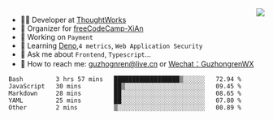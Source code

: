 <img align="right" src="https://github-readme-stats.vercel.app/api?username=guzhongren&show_icons=true&icon_color=805AD5&text_color=000&bg_color=ffffff&hide_title=true" />

- 👨‍💻  Developer at [ThoughtWorks](https://thoughtworks.com)
- 🏢 Organizer for [freeCodeCamp-XiAn](https://github.com/orgs/freeCodeCamp-XiAn)
- 🔭 Working on `Payment`
- 🌱 Learning [Deno](https://deno.land/),`4 metrics`,  `Web Application Security`
- 💬 Ask me about `Frontend`, `Typescript`...
- 🔎 How to reach me: [guzhognren@live.cn](guzhognren@live.cn) or [Wechat：GuzhongrenWX]()

<!--START_SECTION:waka-->
```text
Bash         3 hrs 57 mins   ██████████████████▒░░░░░░   72.94 % 
JavaScript   30 mins         ██▒░░░░░░░░░░░░░░░░░░░░░░   09.45 % 
Markdown     28 mins         ██░░░░░░░░░░░░░░░░░░░░░░░   08.65 % 
YAML         25 mins         ██░░░░░░░░░░░░░░░░░░░░░░░   07.80 % 
Other        2 mins          ▒░░░░░░░░░░░░░░░░░░░░░░░░   00.89 % 
```
<!--END_SECTION:waka-->

